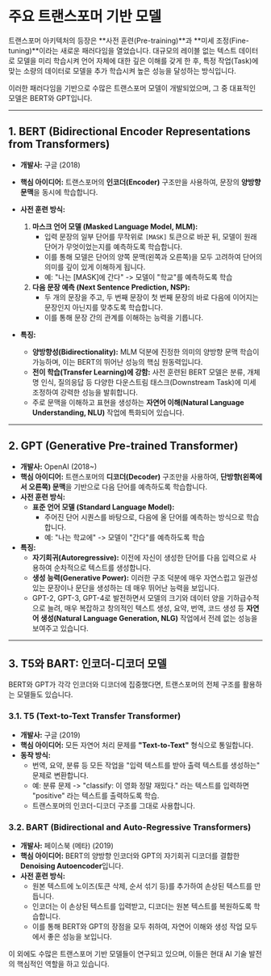# 주요 트랜스포머 기반 모델

트랜스포머 아키텍처의 등장은 **사전 훈련(Pre-training)**과 **미세 조정(Fine-tuning)**이라는 새로운 패러다임을 열었습니다. 대규모의 레이블 없는 텍스트 데이터로 모델을 미리 학습시켜 언어 자체에 대한 깊은 이해를 갖게 한 후, 특정 작업(Task)에 맞는 소량의 데이터로 모델을 추가 학습시켜 높은 성능을 달성하는 방식입니다.

이러한 패러다임을 기반으로 수많은 트랜스포머 모델이 개발되었으며, 그 중 대표적인 모델은 BERT와 GPT입니다.

---

## 1. BERT (Bidirectional Encoder Representations from Transformers)

- **개발사:** 구글 (2018)
- **핵심 아이디어:** 트랜스포머의 **인코더(Encoder)** 구조만을 사용하여, 문장의 **양방향 문맥**을 동시에 학습합니다.
- **사전 훈련 방식:**
  1.  **마스크 언어 모델 (Masked Language Model, MLM):**
      - 입력 문장의 일부 단어를 무작위로 `[MASK]` 토큰으로 바꾼 뒤, 모델이 원래 단어가 무엇이었는지를 예측하도록 학습합니다.
      - 이를 통해 모델은 단어의 양쪽 문맥(왼쪽과 오른쪽)을 모두 고려하여 단어의 의미를 깊이 있게 이해하게 됩니다.
      - 예: "나는 [MASK]에 간다" -> 모델이 "학교"를 예측하도록 학습
  2.  **다음 문장 예측 (Next Sentence Prediction, NSP):**
      - 두 개의 문장을 주고, 두 번째 문장이 첫 번째 문장의 바로 다음에 이어지는 문장인지 아닌지를 맞추도록 학습합니다.
      - 이를 통해 문장 간의 관계를 이해하는 능력을 기릅니다.

- **특징:**
  - **양방향성(Bidirectionality):** MLM 덕분에 진정한 의미의 양방향 문맥 학습이 가능하며, 이는 BERT의 뛰어난 성능의 핵심 원동력입니다.
  - **전이 학습(Transfer Learning)에 강함:** 사전 훈련된 BERT 모델은 분류, 개체명 인식, 질의응답 등 다양한 다운스트림 태스크(Downstream Task)에 미세 조정하여 강력한 성능을 발휘합니다.
  - 주로 문맥을 이해하고 표현을 생성하는 **자연어 이해(Natural Language Understanding, NLU)** 작업에 특화되어 있습니다.

---

## 2. GPT (Generative Pre-trained Transformer)

- **개발사:** OpenAI (2018~)
- **핵심 아이디어:** 트랜스포머의 **디코더(Decoder)** 구조만을 사용하여, **단방향(왼쪽에서 오른쪽) 문맥**을 기반으로 다음 단어를 예측하도록 학습합니다.
- **사전 훈련 방식:**
  - **표준 언어 모델 (Standard Language Model):**
      - 주어진 단어 시퀀스를 바탕으로, 다음에 올 단어를 예측하는 방식으로 학습합니다.
      - 예: "나는 학교에" -> 모델이 "간다"를 예측하도록 학습
- **특징:**
  - **자기회귀(Autoregressive):** 이전에 자신이 생성한 단어를 다음 입력으로 사용하여 순차적으로 텍스트를 생성합니다.
  - **생성 능력(Generative Power):** 이러한 구조 덕분에 매우 자연스럽고 일관성 있는 문장이나 문단을 생성하는 데 매우 뛰어난 능력을 보입니다.
  - GPT-2, GPT-3, GPT-4로 발전하면서 모델의 크기와 데이터 양을 기하급수적으로 늘려, 매우 복잡하고 창의적인 텍스트 생성, 요약, 번역, 코드 생성 등 **자연어 생성(Natural Language Generation, NLG)** 작업에서 전례 없는 성능을 보여주고 있습니다.

---

## 3. T5와 BART: 인코더-디코더 모델

BERT와 GPT가 각각 인코더와 디코더에 집중했다면, 트랜스포머의 전체 구조를 활용하는 모델들도 있습니다.

### 3.1. T5 (Text-to-Text Transfer Transformer)
- **개발사:** 구글 (2019)
- **핵심 아이디어:** 모든 자연어 처리 문제를 **"Text-to-Text"** 형식으로 통일합니다.
- **동작 방식:**
  - 번역, 요약, 분류 등 모든 작업을 "입력 텍스트를 받아 출력 텍스트를 생성하는" 문제로 변환합니다.
  - 예: 분류 문제 -> "classify: 이 영화 정말 재밌다." 라는 텍스트를 입력하면 "positive" 라는 텍스트를 출력하도록 학습.
  - 트랜스포머의 인코더-디코더 구조를 그대로 사용합니다.

### 3.2. BART (Bidirectional and Auto-Regressive Transformers)
- **개발사:** 페이스북 (메타) (2019)
- **핵심 아이디어:** BERT의 양방향 인코더와 GPT의 자기회귀 디코더를 결합한 **Denoising Autoencoder**입니다.
- **사전 훈련 방식:**
  - 원본 텍스트에 노이즈(토큰 삭제, 순서 섞기 등)를 추가하여 손상된 텍스트를 만듭니다.
  - 인코더는 이 손상된 텍스트를 입력받고, 디코더는 원본 텍스트를 복원하도록 학습합니다.
  - 이를 통해 BERT와 GPT의 장점을 모두 취하여, 자연어 이해와 생성 작업 모두에서 좋은 성능을 보입니다.

이 외에도 수많은 트랜스포머 기반 모델들이 연구되고 있으며, 이들은 현대 AI 기술 발전의 핵심적인 역할을 하고 있습니다.
